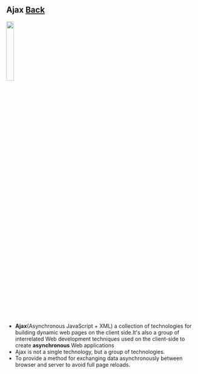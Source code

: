 ## Ajax [Back](./../Framework.md)

<img src="./logo.jpg" width="20%">

- **Ajax**(Asynchronous JavaScript + XML) a collection of technologies for building dynamic web pages on the client side.It's also a group of interrelated Web development techniques used on the client-side to create **asynchronous** Web applications
- Ajax is not a single technology, but a group of technologies.
- To provide a method for exchanging data asynchronously between browser and server to avoid full page reloads.
